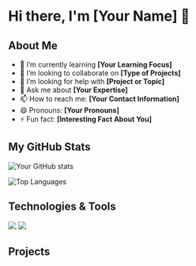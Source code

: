 # Hi there, I'm [Your Name] 👋

## About Me
- 🌱 I’m currently learning **[Your Learning Focus]**
- 👯 I’m looking to collaborate on **[Type of Projects]**
- 🤔 I’m looking for help with **[Project or Topic]**
- 💬 Ask me about **[Your Expertise]**
- 📫 How to reach me: **[Your Contact Information]**
- 😄 Pronouns: **[Your Pronouns]**
- ⚡ Fun fact: **[Interesting Fact About You]**

## My GitHub Stats
![Your GitHub stats](https://github-readme-stats.vercel.app/api?username=B-i-x&show_icons=true)

![Top Languages](https://github-readme-stats.vercel.app/api/top-langs/?username=B-i-x&layout=compact)

## Technologies & Tools
![](https://img.shields.io/badge/Code-Python-informational?style=flat&logo=python&logoColor=white&color=2bbc8a)
![](https://img.shields.io/badge/Tools-Docker-informational?style=flat&logo=docker&logoColor=white&color=2bbc8a)
<!-- Add more badges from https://shields.io -->

## Projects
<!-- List your projects or pin them on your profile -->

